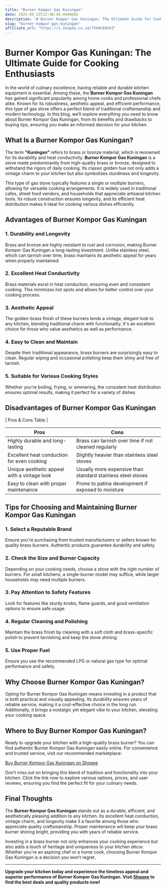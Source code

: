 ```yaml
---
title: "Burner Kompor Gas Kuningan"
date: 2025-05-23T22:48:49.949660Z
description: "# Burner Kompor Gas Kuningan: The Ultimate Guide for Cooking Enthusiasts..."
slug: "burner-kompor-gas-kuningan"
affiliate_url: "https://s.shopee.co.id/7V44C68VX2"
---
```

# Burner Kompor Gas Kuningan: The Ultimate Guide for Cooking Enthusiasts

In the world of culinary excellence, having reliable and durable kitchen equipment is essential. Among these, the **Burner Kompor Gas Kuningan** has gained significant popularity among home cooks and professional chefs alike. Known for its robustness, aesthetic appeal, and efficient performance, this type of gas stove offers a perfect blend of traditional craftsmanship and modern technology. In this blog, we’ll explore everything you need to know about Burner Kompor Gas Kuningan, from its benefits and drawbacks to buying tips, ensuring you make an informed decision for your kitchen.

## What Is a Burner Kompor Gas Kuningan?

The term **"Kuningan"** refers to brass or bronze material, which is renowned for its durability and heat conductivity. **Burner Kompor Gas Kuningan** is a stove made predominantly from high-quality brass or bronze, designed to withstand the rigors of daily cooking. Its classic golden hue not only adds a vintage charm to your kitchen but also symbolizes sturdiness and longevity.

This type of gas stove typically features a single or multiple burners, allowing for versatile cooking arrangements. It is widely used in traditional cafes, street food vendors, and households that appreciate artisanal kitchen tools. Its robust construction ensures longevity, and its efficient heat distribution makes it ideal for cooking various dishes efficiently.

## Advantages of Burner Kompor Gas Kuningan

### 1. Durability and Longevity
Brass and bronze are highly resistant to rust and corrosion, making Burner Kompor Gas Kuningan a long-lasting investment. Unlike stainless steel, which can tarnish over time, brass maintains its aesthetic appeal for years when properly maintained.

### 2. Excellent Heat Conductivity
Brass materials excel in heat conduction, ensuring even and consistent cooking. This minimizes hot spots and allows for better control over your cooking process.

### 3. Aesthetic Appeal
The golden-brass finish of these burners lends a vintage, elegant look to any kitchen, blending traditional charm with functionality. It's an excellent choice for those who value aesthetics as well as performance.

### 4. Easy to Clean and Maintain
Despite their traditional appearance, brass burners are surprisingly easy to clean. Regular wiping and occasional polishing keep them shiny and free of tarnish.

### 5. Suitable for Various Cooking Styles
Whether you're boiling, frying, or simmering, the consistent heat distribution ensures optimal results, making it perfect for a variety of dishes.

## Disadvantages of Burner Kompor Gas Kuningan

| Pros & Cons Table |

| Pros | Cons |
| --- | --- |
| Highly durable and long-lasting | Brass can tarnish over time if not cleaned regularly |
| Excellent heat conduction for even cooking | Slightly heavier than stainless steel stoves |
| Unique aesthetic appeal with a vintage look | Usually more expensive than standard stainless steel stoves |
| Easy to clean with proper maintenance | Prone to patina development if exposed to moisture |

## Tips for Choosing and Maintaining Burner Kompor Gas Kuningan

### 1. Select a Reputable Brand
Ensure you're purchasing from trusted manufacturers or sellers known for quality brass burners. Authentic products guarantee durability and safety.

### 2. Check the Size and Burner Capacity
Depending on your cooking needs, choose a stove with the right number of burners. For small kitchens, a single-burner model may suffice, while larger households may need multiple burners.

### 3. Pay Attention to Safety Features
Look for features like sturdy knobs, flame guards, and good ventilation options to ensure safe usage.

### 4. Regular Cleaning and Polishing
Maintain the brass finish by cleaning with a soft cloth and brass-specific polish to prevent tarnishing and keep the stove shining.

### 5. Use Proper Fuel
Ensure you use the recommended LPG or natural gas type for optimal performance and safety.

## Why Choose Burner Kompor Gas Kuningan?

Opting for Burner Kompor Gas Kuningan means investing in a product that is both practical and visually appealing. Its durability ensures years of reliable service, making it a cost-effective choice in the long run. Additionally, it brings a nostalgic yet elegant vibe to your kitchen, elevating your cooking space.

## Where to Buy Burner Kompor Gas Kuningan?

Ready to upgrade your kitchen with a high-quality brass burner? You can find authentic Burner Kompor Gas Kuningan easily online. For convenience and trusted service, visit our recommended marketplace:

[Buy Burner Kompor Gas Kuningan on Shopee](https://s.shopee.co.id/7V44C68VX2)

Don’t miss out on bringing this blend of tradition and functionality into your kitchen. Click the link now to explore various options, prices, and user reviews, ensuring you find the perfect fit for your culinary needs.

## Final Thoughts

The **Burner Kompor Gas Kuningan** stands out as a durable, efficient, and aesthetically pleasing addition to any kitchen. Its excellent heat conduction, vintage charm, and longevity make it a favorite among those who appreciate quality craftsmanship. Proper maintenance will keep your brass burner shining bright, providing you with years of reliable service.

Investing in a brass burner not only enhances your cooking experience but also adds a touch of heritage and uniqueness to your kitchen décor. Whether you're an aspiring chef or a home cook, choosing Burner Kompor Gas Kuningan is a decision you won’t regret.

---

**Upgrade your kitchen today and experience the timeless appeal and superior performance of Burner Kompor Gas Kuningan. Visit [Shopee](https://s.shopee.co.id/7V44C68VX2) to find the best deals and quality products now!**